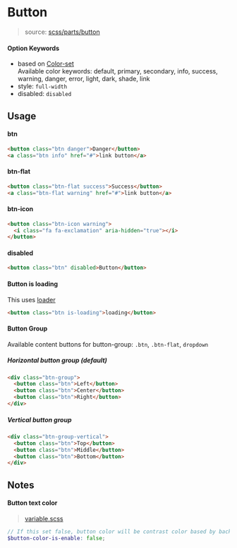 # Button
> source: [scss/parts/button](../../src/scss/parts/_button.scss)

#### Option Keywords
- based on [Color-set](color-set.md)  
  Available color keywords: default, primary, secondary, info, success, warning, danger, error, light, dark, shade, link
- style: `full-width`
- disabled: `disabled`

## Usage
#### btn
```html
<button class="btn danger">Danger</button>
<a class="btn info" href="#">link button</a>
```

#### btn-flat
```html
<button class="btn-flat success">Success</button>
<a class="btn-flat warning" href="#">link button</a>
```

#### btn-icon
```html
<button class="btn-icon warning">
  <i class="fa fa-exclamation" aria-hidden="true"></i>
</button>
```

#### disabled
```html
<button class="btn" disabled>Button</button>
```

#### Button is loading
This uses [loader](loader.md)
```html
<button class="btn is-loading">loading</button>
```

#### Button Group
Available content buttons for button-group: `.btn`, `.btn-flat`, `dropdown`

##### Horizontal button group (default)
```html
<div class="btn-group">
  <button class="btn">Left</button>
  <button class="btn">Center</button>
  <button class="btn">Right</button>
</div>
```

##### Vertical button group
```html
<div class="btn-group-vertical">
  <button class="btn">Top</button>
  <button class="btn">Middle</button>
  <button class="btn">Bottom</button>
</div>
```


## Notes
#### Button text color
> [variable.scss](../../src/scss/_variable.scss#L169)

```scss
// If this set false, button color will be contrast color based by background color.
$button-color-is-enable: false;
```
